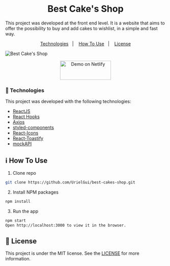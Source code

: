 <h1 align="center">Best Cake's Shop</h1>

This project was developed at the front end level. It is a website that aims to offer the possibility to buy and add cakes to wishlist, in a simple and fast way.

<p align="center">
  <a href="#rocket-technologies">Technologies</a>&nbsp;&nbsp;&nbsp;|&nbsp;&nbsp;&nbsp;
  <a href="#information_source-how-to-use">How To Use</a>&nbsp;&nbsp;&nbsp;|&nbsp;&nbsp;&nbsp;
  <a href="#memo-license">License</a>
</p>

![Best Cake's Shop](https://i.imgur.com/CpXfy8n.png)

<p align="center">
  <a href="https://best-cakes-shop.vercel.app/" target="_blank">
    <img alt="Demo on Netlify" height="60px" width="160px" src="https://i.imgur.com/CoGI4YX.png">
  </a>
</p>

### :rocket: Technologies

This project was developed with the following technologies:

- [ReactJS](https://reactjs.org/)
- [React Hooks](https://reactjs.org/docs/hooks-intro.html)
- [Axios](https://www.npmjs.com/package/axios/)
- [styled-components](https://styled-components.com/)
- [React-Icons](https://react-icons.netlify.com/)
- [React-Toastify](https://fkhadra.github.io/react-toastify/)
- [mockAPI](https://www.mockapi.io/)

## :information_source: How To Use

1. Clone repo

```bash
git clone https://github.com/UrielGui/best-cakes-shop.git
```

2. Install NPM packages

```bash
npm install
```

3. Run the app

```bash
npm start
Open http://localhost:3000 to view it in the browser.
```

## :memo: License

This project is under the MIT license. See the [LICENSE](https://github.com/UrielGui/best-cakes-shop/blob/master/LICENSE) for more information.
